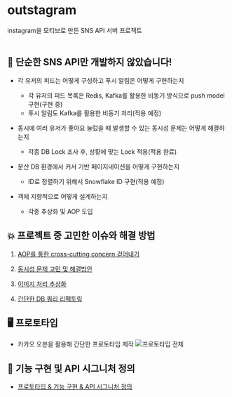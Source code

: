 # outstagram
instagram을 모티브로 만든 SNS API 서버 프로젝트
<br>
<br>
## 📌 단순한 SNS API만 개발하지 않았습니다!
- 각 유저의 피드는 어떻게 구성하고 푸시 알림은 어떻게 구현하는지
    - 각 유저의 피드 목록은 Redis, Kafka를 활용한 비동기 방식으로 push model 구현(구현 중)
    - 푸시 알림도 Kafka를 활용한 비동기 처리(적용 예정)

- 동시에 여러 유저가 좋아요 눌렀을 때 발생할 수 있는 동시성 문제는 어떻게 해결하는지
    - 각종 DB Lock 조사 후, 상황에 맞는 Lock 적용(적용 완료)
- 분산 DB 환경에서 커서 기반 페이지네이션을 어떻게 구현하는지
    - ID로 정렬하기 위해서 Snowflake ID 구현(적용 예정)
- 객체 지향적으로 어떻게 설계하는지
    - 각종 추상화 및 AOP 도입

 ## 💥 프로젝트 중 고민한 이슈와 해결 방법
 1. [AOP를 통한 cross-cutting concern 걷어내기](https://velog.io/@nick9999/Outstagram-AOP%EB%A5%BC-%ED%86%B5%ED%95%B4-%ED%9A%A1%EB%8B%A8-%EA%B4%80%EC%8B%AC%EC%82%ACcross-cutting-concern-%EA%B1%B7%EC%96%B4%EB%82%B4%EA%B8%B0)
 
2. [동시성 문제 고민 및 해결방안](https://velog.io/@nick9999/Outstagram-%EC%A2%8B%EC%95%84%EC%9A%94-%EB%8F%99%EC%8B%9C%EC%84%B1-%EB%AC%B8%EC%A0%9C-%ED%95%B4%EA%B2%B0)
3. [이미지 처리 추상화](https://velog.io/@nick9999/Outstagram-%EC%9D%B4%EB%AF%B8%EC%A7%80-%EC%B2%98%EB%A6%AC-%EC%B6%94%EC%83%81%ED%99%94)
4. [간단한 DB 쿼리 리팩토링](https://velog.io/@nick9999/Outstagram-DB-%EC%BF%BC%EB%A6%AC-%EC%B5%9C%EC%A0%81%ED%99%94)

## 🖥 프로토타입 
- 카카오 오븐을 활용해 간단한 프로토타입 제작
  ![프로토타입 전체](https://github.com/f-lab-edu/outstagram/assets/123347183/fa39dc16-aefc-4ca6-b375-6559b7f02b38)

## 🔨 기능 구현 및 API 시그니처 정의
- [프로토타입 & 기능 구현 & API 시그니처 정의](https://github.com/f-lab-edu/outstagram/wiki/%ED%94%84%EB%A1%9C%ED%86%A0%ED%83%80%EC%9E%85-&-%EA%B8%B0%EB%8A%A5-%EC%A0%95%EC%9D%98-&-API-%EC%8B%9C%EA%B7%B8%EB%8B%88%EC%B2%98-%EC%A0%95%EC%9D%98)
